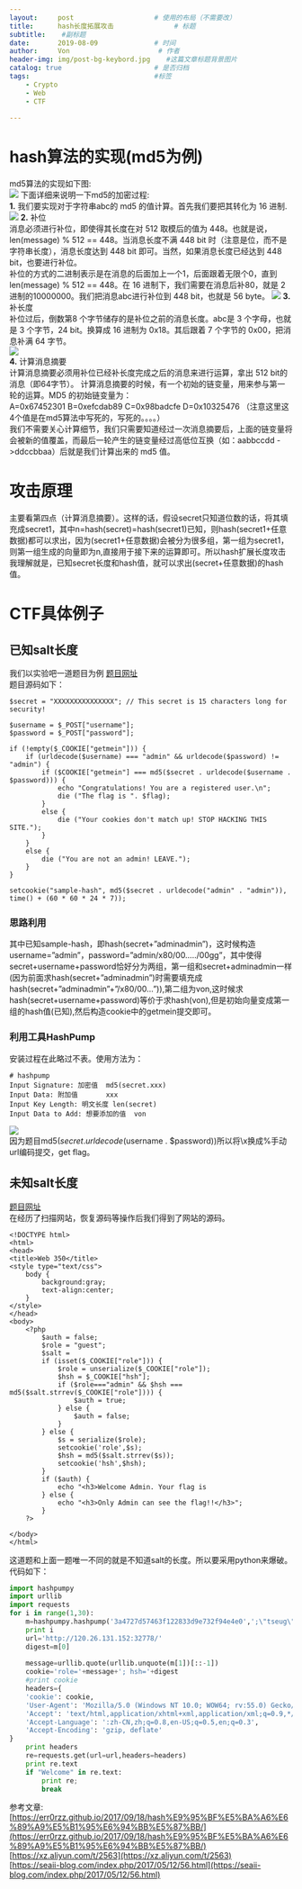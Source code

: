 ```yaml
---
layout:     post                    # 使用的布局（不需要改）
title:      hash长度拓展攻击               # 标题 
subtitle:    #副标题
date:       2019-08-09              # 时间
author:     Von                      # 作者
header-img: img/post-bg-keybord.jpg    #这篇文章标题背景图片
catalog: true                       # 是否归档
tags:                               #标签
    - Crypto
    - Web
    - CTF
    
---
```


# hash算法的实现(md5为例)

md5算法的实现如下图:  
![](http://VonLYC.github.io/img/blog5-1.jpg)
下面详细来说明一下md5的加密过程:  
**1.** 我们要实现对于字符串abc的 md5 的值计算。首先我们要把其转化为 16 进制.  
![](http://VonLYC.github.io/img/blog5-2.png)
**2.** 补位  
消息必须进行补位，即使得其长度在对 512 取模后的值为 448。也就是说，len(message) % 512 == 448。当消息长度不满 448 bit 时（注意是位，而不是字符串长度），消息长度达到 448 bit 即可。当然，如果消息长度已经达到 448 bit，也要进行补位。  
补位的方式的二进制表示是在消息的后面加上一个1，后面跟着无限个0，直到 len(message) % 512 == 448。在 16 进制下，我们需要在消息后补80，就是 2 进制的10000000。我们把消息abc进行补位到 448 bit，也就是 56 byte。
![](http://VonLYC.github.io/img/blog5-3.png)
**3.** 补长度  
补位过后，倒数第8 个字节储存的是补位之前的消息长度。abc是 3 个字母，也就是 3 个字节，24 bit。换算成 16 进制为 0x18。其后跟着 7 个字节的 0x00，把消息补满 64 字节。  
![](http://VonLYC.github.io/img/blog5-4.png)  
**4.** 计算消息摘要  
计算消息摘要必须用补位已经补长度完成之后的消息来进行运算，拿出 512 bit的消息（即64字节）。 计算消息摘要的时候，有一个初始的链变量，用来参与第一轮的运算。MD5 的初始链变量为：  
A=0x67452301 B=0xefcdab89 C=0x98badcfe D=0x10325476 （注意这里这4个值是在md5算法中写死的，写死的。。。。）  
我们不需要关心计算细节，我们只需要知道经过一次消息摘要后，上面的链变量将会被新的值覆盖，而最后一轮产生的链变量经过高低位互换（如：aabbccdd ->ddccbbaa）后就是我们计算出来的 md5 值。

# 攻击原理  
主要看第四点（计算消息摘要）。这样的话，假设secret只知道位数的话，将其填充成secret1，其中n=hash(secret)=hash(secret1)已知，则hash(secret1+任意数据)都可以求出，因为(secret1+任意数据)会被分为很多组，第一组为secret1，则第一组生成的向量即为n,直接用于接下来的运算即可。所以hash扩展长度攻击我理解就是，已知secret长度和hash值，就可以求出(secret+任意数据)的hash值。

# CTF具体例子

## 已知salt长度

我们以实验吧一道题目为例  [题目网址](http://ctf5.shiyanbar.com/web/kzhan.php)  
题目源码如下：  
```
$secret = "XXXXXXXXXXXXXXX"; // This secret is 15 characters long for security!

$username = $_POST["username"];
$password = $_POST["password"];

if (!empty($_COOKIE["getmein"])) {
    if (urldecode($username) === "admin" && urldecode($password) != "admin") {
        if ($COOKIE["getmein"] === md5($secret . urldecode($username . $password))) {
            echo "Congratulations! You are a registered user.\n";
            die ("The flag is ". $flag);
        }
        else {
            die ("Your cookies don't match up! STOP HACKING THIS SITE.");
        }
    }
    else {
        die ("You are not an admin! LEAVE.");
    }
}

setcookie("sample-hash", md5($secret . urldecode("admin" . "admin")), time() + (60 * 60 * 24 * 7));
```
### 思路利用   
其中已知sample-hash，即hash(secret+”adminadmin”)，这时候构造username=”admin”，password=”admin/x80/00…../00gg”，其中使得secret+username+password恰好分为两组，第一组和secret+adminadmin一样(因为前面求hash(secret+”adminadmin”)时需要填充成hash(secret+”adminadmin”+”/x80/00…”)),第二组为von,这时候求hash(secret+username+password)等价于求hash(von),但是初始向量变成第一组的hash值(已知),然后构造cookie中的getmein提交即可。  
### 利用工具HashPump  
安装过程在此略过不表。使用方法为：  
```
# hashpump
Input Signature: 加密值  md5(secret.xxx)
Input Data: 附加值       xxx
Input Key Length: 明文长度 len(secret)
Input Data to Add: 想要添加的值  von
```
![](http://VonLYC.github.io/img/blog5-5.png)  
因为题目md5($secret . urldecode($username . $password))所以将\x换成%手动url编码提交，get flag。

## 未知salt长度
[题目网址](web.jarvisoj.com:32778/index.php)  
在经历了扫描网站，恢复源码等操作后我们得到了网站的源码。  
```
<!DOCTYPE html>
<html>
<head>
<title>Web 350</title>
<style type="text/css">
	body {
		background:gray;
		text-align:center;
	}
</style>
</head>
<body>
	<?php 
		$auth = false;
		$role = "guest";
		$salt = 
		if (isset($_COOKIE["role"])) {
			$role = unserialize($_COOKIE["role"]);
			$hsh = $_COOKIE["hsh"];
			if ($role==="admin" && $hsh === md5($salt.strrev($_COOKIE["role"]))) {
				$auth = true;
			} else {
				$auth = false;
			}
		} else {
			$s = serialize($role);
			setcookie('role',$s);
			$hsh = md5($salt.strrev($s));
			setcookie('hsh',$hsh);
		}
		if ($auth) {
			echo "<h3>Welcome Admin. Your flag is 
		} else {
			echo "<h3>Only Admin can see the flag!!</h3>";
		}
	?>
	
</body>
</html>
```
这道题和上面一题唯一不同的就是不知道salt的长度。所以要采用python来爆破。代码如下：  
``` python
import hashpumpy
import urllib
import requests
for i in range(1,30):
	m=hashpumpy.hashpump('3a4727d57463f122833d9e732f94e4e0',';\"tseug\":5:s',';\"nimda\":5:s',i)
	print i		
	url='http://120.26.131.152:32778/'
	digest=m[0]
	
	message=urllib.quote(urllib.unquote(m[1])[::-1])
	cookie='role='+message+'; hsh='+digest
	#print cookie
	headers={
	'cookie': cookie,
	'User-Agent': 'Mozilla/5.0 (Windows NT 10.0; WOW64; rv:55.0) Gecko/20100101 Firefox/55.0',
	'Accept': 'text/html,application/xhtml+xml,application/xml;q=0.9,*/*;q=0.8',
	'Accept-Language': ':zh-CN,zh;q=0.8,en-US;q=0.5,en;q=0.3',
	'Accept-Encoding': 'gzip, deflate'
}
	print headers
	re=requests.get(url=url,headers=headers)
	print re.text
	if "Welcome" in re.text:
		print re;
		break
```
参考文章:  
[https://err0rzz.github.io/2017/09/18/hash%E9%95%BF%E5%BA%A6%E6%89%A9%E5%B1%95%E6%94%BB%E5%87%BB/](https://err0rzz.github.io/2017/09/18/hash%E9%95%BF%E5%BA%A6%E6%89%A9%E5%B1%95%E6%94%BB%E5%87%BB/)   
[https://xz.aliyun.com/t/2563](https://xz.aliyun.com/t/2563)  
[https://seaii-blog.com/index.php/2017/05/12/56.html](https://seaii-blog.com/index.php/2017/05/12/56.html)




